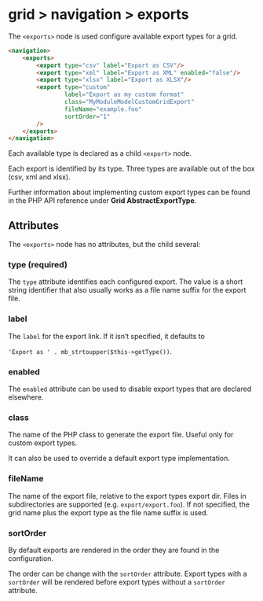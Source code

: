 # grid > navigation > exports

The `<exports>` node is used configure available export types for a grid.

```html
<navigation>
    <exports>
        <export type="csv" label="Export as CSV"/>
        <export type="xml" label="Export as XML" enabled="false"/>
        <export type="xlsx" label="Export as XLSX"/>
        <export type="custom"
                label="Export as my custom format"
                class="MyModuleModelCustomGridExport"
                fileName="example.foo"
                sortOrder="1"
        />
    </exports>
</navigation>
```

Each available type is declared as a child `<export>` node.

Each export is identified by its type. Three types are available out of the box (csv, xml and xlsx).

Further information about implementing custom export types can be found in the PHP API reference under **Grid AbstractExportType**.

## Attributes

The `<exports>` node has no attributes, but the child <export> several:

### type (required)

The `type` attribute identifies each configured export. The value is a short string identifier that also usually works as a file name suffix for the export file.

### label

The `label` for the export link. If it isn’t specified, it defaults to

`'Export as ' . mb_strtoupper($this->getType())`.

### enabled

The `enabled` attribute can be used to disable export types that are declared elsewhere.

### class

The name of the PHP class to generate the export file. Useful only for custom export types.

It can also be used to override a default export type implementation.

### fileName

The name of the export file, relative to the export types export dir. Files in subdirectories are supported (e.g. `export/export.foo`). If not specified, the grid name plus the export type as the file name suffix is used.

### sortOrder

By default exports are rendered in the order they are found in the configuration.

The order can be change with the `sortOrder` attribute. Export types with a `sortOrder` will be rendered before export types without a `sortOrder` attribute.

